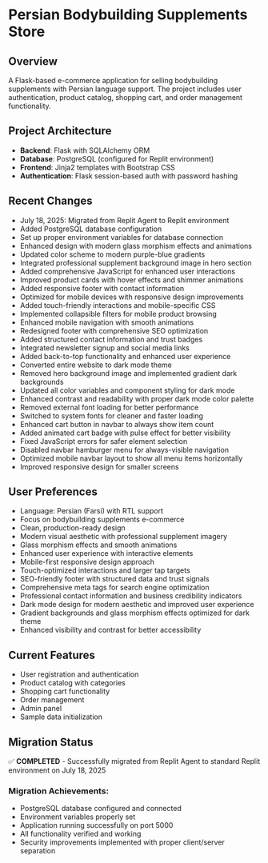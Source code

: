 # Persian Bodybuilding Supplements Store

## Overview
A Flask-based e-commerce application for selling bodybuilding supplements with Persian language support. The project includes user authentication, product catalog, shopping cart, and order management functionality.

## Project Architecture
- **Backend**: Flask with SQLAlchemy ORM
- **Database**: PostgreSQL (configured for Replit environment)
- **Frontend**: Jinja2 templates with Bootstrap CSS
- **Authentication**: Flask session-based auth with password hashing

## Recent Changes
- July 18, 2025: Migrated from Replit Agent to Replit environment
- Added PostgreSQL database configuration
- Set up proper environment variables for database connection
- Enhanced design with modern glass morphism effects and animations
- Updated color scheme to modern purple-blue gradients
- Integrated professional supplement background image in hero section
- Added comprehensive JavaScript for enhanced user interactions
- Improved product cards with hover effects and shimmer animations
- Added responsive footer with contact information
- Optimized for mobile devices with responsive design improvements
- Added touch-friendly interactions and mobile-specific CSS
- Implemented collapsible filters for mobile product browsing
- Enhanced mobile navigation with smooth animations
- Redesigned footer with comprehensive SEO optimization
- Added structured contact information and trust badges
- Integrated newsletter signup and social media links
- Added back-to-top functionality and enhanced user experience
- Converted entire website to dark mode theme
- Removed hero background image and implemented gradient dark backgrounds
- Updated all color variables and component styling for dark mode
- Enhanced contrast and readability with proper dark mode color palette
- Removed external font loading for better performance
- Switched to system fonts for cleaner and faster loading
- Enhanced cart button in navbar to always show item count
- Added animated cart badge with pulse effect for better visibility
- Fixed JavaScript errors for safer element selection
- Disabled navbar hamburger menu for always-visible navigation
- Optimized mobile navbar layout to show all menu items horizontally
- Improved responsive design for smaller screens

## User Preferences
- Language: Persian (Farsi) with RTL support
- Focus on bodybuilding supplements e-commerce
- Clean, production-ready design
- Modern visual aesthetic with professional supplement imagery
- Glass morphism effects and smooth animations
- Enhanced user experience with interactive elements
- Mobile-first responsive design approach
- Touch-optimized interactions and larger tap targets
- SEO-friendly footer with structured data and trust signals
- Comprehensive meta tags for search engine optimization
- Professional contact information and business credibility indicators
- Dark mode design for modern aesthetic and improved user experience
- Gradient backgrounds and glass morphism effects optimized for dark theme
- Enhanced visibility and contrast for better accessibility

## Current Features
- User registration and authentication
- Product catalog with categories
- Shopping cart functionality
- Order management
- Admin panel
- Sample data initialization

## Migration Status
✅ **COMPLETED** - Successfully migrated from Replit Agent to standard Replit environment on July 18, 2025

### Migration Achievements:
- PostgreSQL database configured and connected
- Environment variables properly set
- Application running successfully on port 5000
- All functionality verified and working
- Security improvements implemented with proper client/server separation